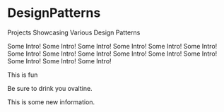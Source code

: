 # DesignPatterns
Projects Showcasing Various Design Patterns

Some Intro! Some Intro! Some Intro! Some Intro! Some Intro! Some Intro! Some Intro! Some Intro! Some Intro! Some Intro! Some Intro! Some Intro! Some Intro! Some Intro! Some Intro! 

This is fun


Be sure to drink you ovaltine.


This is some new information.
